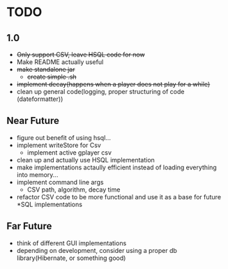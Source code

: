 # TODO

## 1.0

- ~~Only support CSV, leave HSQL code for now~~
- Make README actually useful
- ~~make standalone jar~~
  - ~~create simple .sh~~
- ~~implement decay(happens when a player does not play for a while)~~
- clean up general code(logging, proper structuring of code (dateformatter))


## Near Future

- figure out benefit of using hsql...
- implement writeStore for Csv
  - implement active gplayer csv
- clean up and actually use HSQL implementation
- make implementations actaully efficient instead of loading everything into memory...
- implement command line args
  - CSV path, algorithm, decay time
- refactor CSV code to be more functional and use it as a base for future *SQL implementations

## Far Future

- think of different GUI implementations
- depending on development, consider using a proper db library(Hibernate, or something good)
